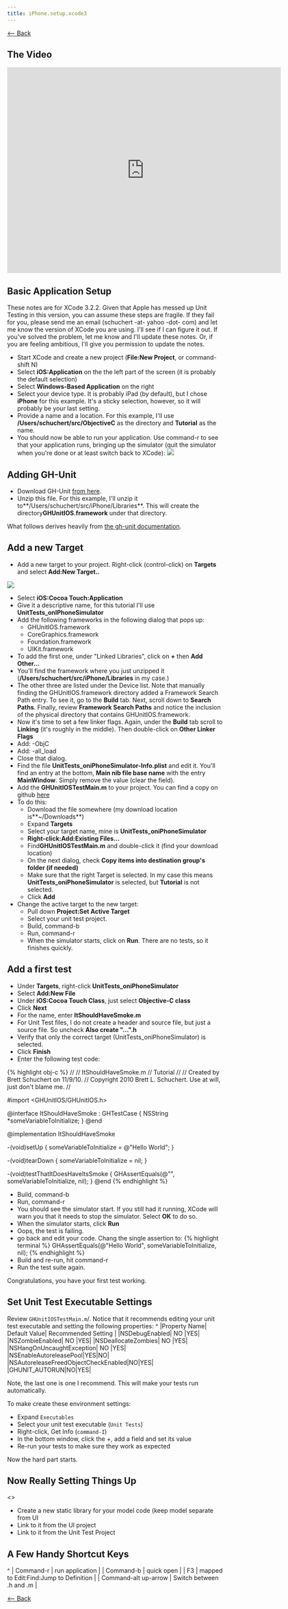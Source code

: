 ```yaml
---
title: iPhone.setup.xcode3
---
```

[<-- Back](iPhone)

## The Video
<iframe src="https://player.vimeo.com/video/16722907" width="640" height="480" frameborder="0" allowfullscreen></iframe>

## Basic Application Setup
These notes are for XCode 3.2.2. Given that Apple has messed up Unit Testing in this version, you can assume these steps are fragile. If they fail for you, please send me an email (schuchert -at- yahoo -dot- com) and let me know the version of XCode you are using. I'll see if I can figure it out. If you've solved the problem, let me know and I'll update these notes. Or, if you are feeling ambitious, I'll give you permission to update the notes.

* Start XCode and create a new project (**File:New Project**, or command-shift N)
* Select **iOS:Application** on the the left part of the screen (it is probably the default selection)
* Select **Windows-Based Application** on the right
* Select your device type. It is probably iPad (by default), but I chose **iPhone** for this example. It's a sticky selection, however, so it will probably be your last setting.
* Provide a name and a location. For this example, I'll use **/Users/schuchert/src/ObjectiveC** as the directory and **Tutorial** as the name.
* You should now be able to run your application. Use command-r to see that your application runs, bringing up the simulator (quit the simulator when you're done or at least switch back to XCode):
![](images/IPhoneSimulatorRunning.gif)

## Adding GH-Unit
* Download GH-Unit [from here](https://github.com/gabriel/gh-unit/archives/master).
* Unzip this file. For this example, I'll unzip it to**/Users/schuchert/src/iPhone/Libraries**. This will create the directory**GHUnitIOS.framework** under that directory.

What follows derives heavily from [the gh-unit documentation](http://gabriel.github.com/gh-unit/_installing.html).
## Add a new Target
* Add a new target to your project. Right-click (control-click) on **Targets** and select **Add:New Target..**

![](images/CreateNewTarget.jpg)
* Select **iOS:Cocoa Touch:Application**
* Give it a descriptive name, for this tutorial I'll use **UnitTests_onIPhoneSimulator**
* Add the following frameworks in the following dialog that pops up:
  * GHUnitIOS.framework
  * CoreGraphics.framework
  * Foundation.framework
  * UIKit.framework
* To add the first one, under "Linked Libraries", click on **+** then **Add Other...**
* You'll find the framework where you just unzipped it (**/Users/schuchert/src/iPhone/Libraries** in my case.)
* The other three are listed under the Device list.
Note that manually finding the GHUnitIOS.framework directory added a Framework Search Path entry. To see it, go to the **Build** tab. Next, scroll down to **Search Paths**. Finally, review **Framework Search Paths** and notice the inclusion of the physical directory that contains GHUnitIOS.framework.
* Now it's time to set a few linker flags. Again, under the **Build** tab scroll to **Linking** (it's roughly in the middle). Then double-click on **Other Linker Flags**
* Add: -ObjC
* Add: -all_load
* Close that dialog.
* Find the file **UnitTests_oniPhoneSimulator-Info.plist** and edit it. You'll find an entry at the bottom, **Main nib file base name** with the entry **MainWindow**. Simply remove the value (clear the field).
* Add the **GHUnitIOSTestMain.m** to your project. You can find a copy on github [here](https://github.com/gabriel/gh-unit/raw/master/Project-IPhone/GHUnitIOSTestMain.m)
* To do this:
  * Download the file somewhere (my download location is**~/Downloads**)
  * Expand **Targets**
  * Select your target name, mine is **UnitTests_oniPhoneSimulator**
  * **Right-click:Add:Existing Files...**
  * Find**GHUnitIOSTestMain.m** and double-click it (find your download location)
  * On the next dialog, check **Copy items into destination group's folder (if needed)**
  * Make sure that the right Target is selected. In my case this means **UnitTests_oniPhoneSimulator** is selected, but **Tutorial** is not selected.
  * Click **Add**
* Change the active target to the new target:
  * Pull down **Project:Set Active Target**
  * Select your unit test project.
  * Build, command-b
  * Run, command-r
  * When the simulator starts, click on **Run**. There are no tests, so it finishes quickly.

## Add a first test
* Under **Targets**, right-click  **UnitTests_oniPhoneSimulator**
* Select **Add:New File**
* Under **iOS:Cocoa Touch Class**, just select **Objective-C class**
* Click **Next**
* For the name, enter **ItShouldHaveSmoke.m**
* For Unit Test files, I do not create a header and source file, but just a source file. So uncheck **Also create "...".h**
* Verify that only the correct target (UnitTests_oniPhoneSimulator) is selected.
* Click **Finish**
* Enter the following test code:

{% highlight obj-c %}
//
//  ItShouldHaveSmoke.m
//  Tutorial
//
//  Created by Brett Schuchert on 11/9/10.
//  Copyright 2010 Brett L. Schuchert. Use at will, just don't blame me.
//

#import <GHUnitIOS/GHUnitIOS.h>

@interface ItShouldHaveSmoke : GHTestCase {
    NSString *someVariableToInitialize;
}
@end

@implementation ItShouldHaveSmoke

-(void)setUp {
    someVariableToInitialize = @"Hello World";
}

-(void)tearDown {
    someVariableToInitialize = nil;
}

-(void)testThatItDoesHaveItsSmoke {
    GHAssertEquals(@"", someVariableToInitialize, nil);
}
@end
{% endhighlight %}

* Build, command-b
* Run, command-r
* You should see the simulator start. If you still had it running, XCode will warn you that it needs to stop the simulator. Select **OK** to do so.
* When the simulator starts, click **Run**
* Oops, the test is failing.
* go back and edit your code. Chang the single assertion to:
{% highlight terminal %}
    GHAssertEquals(@"Hello World", someVariableToInitialize, nil);
{% endhighlight %}
* Build and re-run, hit command-r
* Run the test suite again.

Congratulations, you have your first test working.
## Set Unit Test Executable Settings

Review `GHUnitIOSTestMain.m`/. Notice that it recommends editing your unit test executable and setting the following properties:
^
|Property Name| Default Value| Recommended Setting |
|NSDebugEnabled|                        NO      |YES|
|NSZombieEnabled|                       NO       |YES|
|NSDeallocateZombies|                   NO       |YES|
|NSHangOnUncaughtException|             NO       |YES|
|NSEnableAutoreleasePool|YES|NO|
|NSAutoreleaseFreedObjectCheckEnabled|NO|YES|
|GHUNIT_AUTORUN|NO|YES|

Note, the last one is one I recommend. This will make your tests run automatically.

To make create these environment settings:
* Expand `Executables`
* Select your unit test executable (`Unit Tests`)
* Right-click, Get Info (`command-I`)
* In the bottom window, click the +, add a field and set its value
* Re-run your tests to make sure they work as expected

Now the hard part starts.

## Now Really Setting Things Up
<<to be expanded>>
* Create a new static library for your model code (keep model separate from UI
* Link to it from the UI project
* Link to it from the Unit Test Project
## A Few Handy Shortcut Keys
^
| Command-r | run application |
| Command-b | quick open |
| F3 | mapped to Edit:Find:Jump to Definition |
| Command-alt up-arrow | Switch between .h and .m |

[<-- Back](iPhone)
